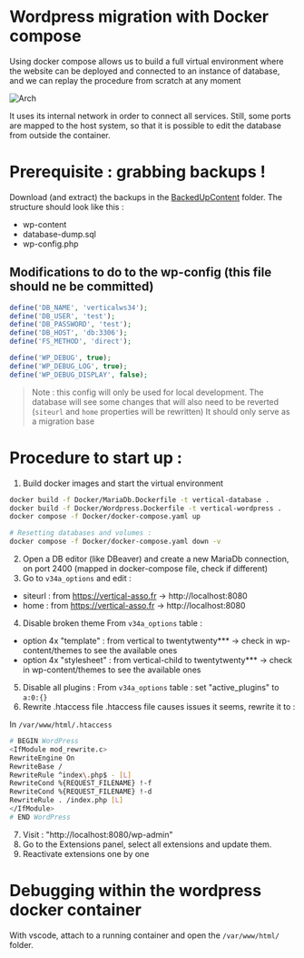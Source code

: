 # Wordpress migration with Docker compose
Using docker compose allows us to build a full virtual environment where the website can be deployed and connected to an instance of database, and we can replay the procedure from scratch at any moment

![Arch](Drawings/DockerComposeArch_annoté.png)

It uses its internal network in order to connect all services.
Still, some ports are mapped to the host system, so that it is possible to edit the database from outside the container.

# Prerequisite : grabbing backups !
Download (and extract) the backups in the [BackedUpContent](../BackedUpContent) folder.
The structure should look like this :
* wp-content
* database-dump.sql
* wp-config.php

## Modifications to do to the wp-config (this file should ne be committed)
```php
define('DB_NAME', 'verticalws34');
define('DB_USER', 'test');
define('DB_PASSWORD', 'test');
define('DB_HOST', 'db:3306');
define('FS_METHOD', 'direct');

define('WP_DEBUG', true);
define('WP_DEBUG_LOG', true);
define('WP_DEBUG_DISPLAY', false);
```
> Note : this config will only be used for local development.
> The database will see some changes that will also need to be reverted (`siteurl` and `home` properties will be rewritten)
> It should only serve as a migration base

# Procedure to start up :
1. Build docker images and start the virtual environment
```sh
docker build -f Docker/MariaDb.Dockerfile -t vertical-database .
docker build -f Docker/Wordpress.Dockerfile -t vertical-wordpress .
docker compose -f Docker/docker-compose.yaml up

# Resetting databases and volumes :
docker compose -f Docker/docker-compose.yaml down -v
```

2. Open a DB editor (like DBeaver) and create a new MariaDb connection, on port 2400 (mapped in docker-compose file, check if different)
3. Go to `v34a_options` and edit :
* siteurl : from https://vertical-asso.fr -> http://localhost:8080
* home : from https://vertical-asso.fr -> http://localhost:8080
4. Disable broken theme
From `v34a_options` table :
* option 4x "template" : from vertical to twentytwenty*** -> check in wp-content/themes to see the available ones
* option 4x "stylesheet" : from vertical-child to twentytwenty*** -> check in wp-content/themes to see the available ones
5. Disable all plugins :
From `v34a_options` table :
set "active_plugins" to `a:0:{}`
6. Rewrite .htaccess file
.htaccess file causes issues it seems, rewrite it to :

In `/var/www/html/.htaccess`
```sh
# BEGIN WordPress
<IfModule mod_rewrite.c>
RewriteEngine On
RewriteBase /
RewriteRule ^index\.php$ - [L]
RewriteCond %{REQUEST_FILENAME} !-f
RewriteCond %{REQUEST_FILENAME} !-d
RewriteRule . /index.php [L]
</IfModule>
# END WordPress
```

7. Visit : "http://localhost:8080/wp-admin"
8. Go to the Extensions panel, select all extensions and update them.
9. Reactivate extensions one by one



# Debugging within the wordpress docker container
With vscode, attach to a running container and open the `/var/www/html/` folder.




